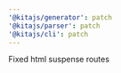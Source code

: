 ```yaml
---
'@kitajs/generator': patch
'@kitajs/parser': patch
'@kitajs/cli': patch
---
```


Fixed html suspense routes
